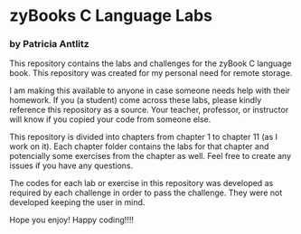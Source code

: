 # zyBooks C Language Labs

### by Patricia Antlitz

This repository contains the labs and challenges for the zyBook C language book. This repository was created for my personal need for remote storage.

I am making this available to anyone in case someone needs help with their homework. If you (a student) come across these labs, please kindly reference this repository as a source. Your teacher, professor, or instructor will know if you copied your code from someone else.

This repository is divided into chapters from chapter 1 to chapter 11 (as I work on it). Each chapter folder contains the labs for that chapter and potencially some exercises from the chapter as well.
Feel free to create any issues if you have any questions.

The codes for each lab or exercise in this repository was developed as required by each challenge in order to pass the challenge. They were not developed keeping the user in mind.

Hope you enjoy!
Happy coding!!!!
